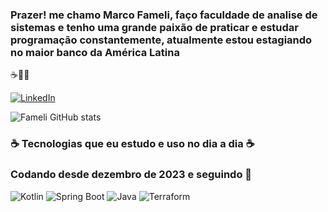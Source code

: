 ### Prazer! me chamo Marco Fameli, faço faculdade de analise de sistemas e tenho uma grande paixão de praticar e estudar programação constantemente, atualmente estou estagiando no maior banco da América Latina
☕👩‍💻

[![LinkedIn](https://img.shields.io/badge/LinkedIn-0077B5?style=for-the-badge&logo=linkedin&logoColor=white)](https://www.linkedin.com/in/marcofameli/)

![Fameli GitHub stats](https://github-readme-stats.vercel.app/api?username=marcofameli&theme=vue-dark)

###  ☕ Tecnologias que eu estudo e uso no dia a dia ☕
### Codando desde dezembro de 2023 e seguindo 👊

<div style="display: inline-block;">
    <img alt="Kotlin" src="https://img.shields.io/badge/Kotlin-7F52FF?style=for-the-badge&logo=kotlin&logoColor=white" />
</div>
<div style="display: inline-block;">
    <img alt="Spring Boot" src="https://img.shields.io/badge/Spring%20Boot-6DB33F?style=for-the-badge&logo=springboot&logoColor=white" />
</div>
<div style="display: inline-block;">
    <img alt="Java" src="https://img.shields.io/badge/Java-ED8B00?style=for-the-badge&logo=openjdk&logoColor=white" />
</div>
<div style="display: inline-block;">
    <img alt="Terraform" src="https://img.shields.io/badge/Terraform-7F52FF?style=for-the-badge&logo=terraform&logoColor=white" />
</div>
